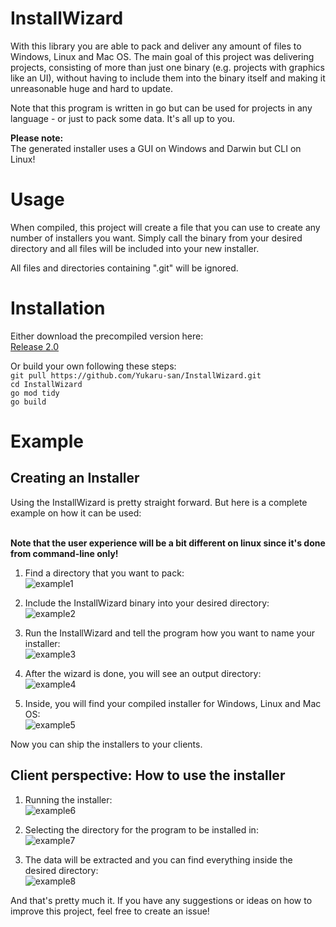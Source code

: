 # InstallWizard
With this library you are able to pack and deliver any amount of files to Windows, Linux and Mac OS.
The main goal of this project was delivering projects, consisting of more than just one binary (e.g. projects with graphics
like an UI), without having to include them into the binary itself and making it unreasonable huge and hard to update.

Note that this program is written in go but can be used for projects in any language - or just to pack some data. It's all
up to you.

<b>Please note:</b><br>
The generated installer uses a GUI on Windows and Darwin but CLI on Linux!

# Usage
When compiled, this project will create a file that you can use to create any number of installers you want.
Simply call the binary from your desired directory and all files will be included into your new installer.

All files and directories containing ".git" will be ignored.

# Installation
Either download the precompiled version here:<br>
[Release 2.0](https://github.com/Yukaru-san/InstallWizard/releases/tag/2.0)<br>

Or build your own following these steps:<br>
```git pull https://github.com/Yukaru-san/InstallWizard.git```<br>
```cd InstallWizard```<br>
```go mod tidy```<br>
```go build```<br>

# Example
## Creating an Installer
Using the InstallWizard is pretty straight forward. But here is a complete example on how it can be used:

<br>**Note that the user experience will be a bit different on linux since it's done from command-line only!**<br>

1. Find a directory that you want to pack:<br>
![example1](https://files.jojii.de/preview/raw/qSCYeEawhci7d4qROuqPYOnVy)

2. Include the InstallWizard binary into your desired directory:<br>
![example2](https://files.jojii.de/preview/raw/5FwBaK2tf93xmWoe6c1Gp4aNA)

3. Run the InstallWizard and tell the program how you want to name your installer:<br>
![example3](https://files.jojii.de/preview/raw/djDx1VbYyAs2fmVFXV54tXhhD)

4. After the wizard is done, you will see an output directory:<br>
![example4](https://files.jojii.de/preview/raw/opi5loj0Cv7poWw1Mts2cjI2f)

5. Inside, you will find your compiled installer for Windows, Linux and Mac OS:<br>
![example5](https://files.jojii.de/preview/raw/6XzXxlptCdwgp1OoJsfTFsTLH)

Now you can ship the installers to your clients.

## Client perspective: How to use the installer

1. Running the installer:<br>
![example6](https://files.jojii.de/preview/raw/8YnbLNlgclgEbVXKpg4pK9Jba)

2. Selecting the directory for the program to be installed in:<br>
![example7](https://files.jojii.de/preview/raw/Tc1nAoqKnjvqhkjQZmQ1di8K9)

3. The data will be extracted and you can find everything inside the desired directory:<br>
![example8](https://files.jojii.de/preview/raw/ItAriACKIVja5Bs7JhGCpAqyB)



And that's pretty much it. If you have any suggestions or ideas on how to improve this project, feel free to create an issue!
